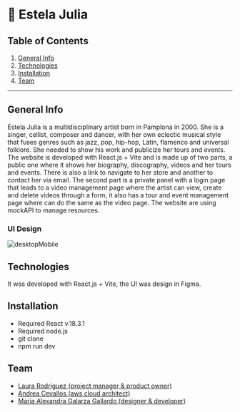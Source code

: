 :microphone:  Estela Julia
============

## Table of Contents
1. [General Info](#general-info)
2. [Technologies](#technologies)
3. [Installation](#installation)
4. [Team](#team)

***
## General Info

Estela Julia is a multidisciplinary artist born in Pamplona in 2000. She is a singer, cellist, composer and dancer, with her own eclectic musical style that fuses genres such as jazz, pop, hip-hop, Latin, flamenco and universal folklore. She needed to show his work and publicize her tours and events. The website is developed with React.js + Vite and is made up of two parts, a public one where it shows her biography, discography, videos and her tours and events. There is also a link to navigate to her store and another to contact her via email. The second part is a private panel with a login page that leads to a video management page where the artist can view, create and delete videos through a form, it also has a tour and event management page where can do the same as the video page. The website are using mockAPI to manage resources.

### UI Design
![desktopMobile](https://github.com/user-attachments/assets/5d017a35-c5bb-4089-9e54-dc70b74cae97)

## Technologies
It was developed with React.js + Vite, the UI was design in Figma.

## Installation
- Required React v.18.3.1
- Required node.js
- git clone <repository>
- npm run dev

## Team
- <a href="https://github.com/Nau-crc">Laura Rodríguez (project manager & product owner)</a>
- <a href="https://github.com/Andreabcm">Andrea Cevallos (aws cloud architect)</a>
- <a href="https://github.com/MAlexGG">María Alexandra Galarza Gallardo (designer & developer)</a>

